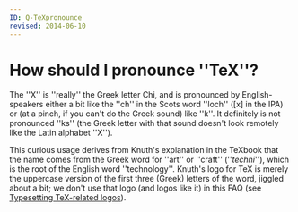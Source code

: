 ```yaml
---
ID: Q-TeXpronounce
revised: 2014-06-10
---
```

# How should I pronounce ''TeX''?

The ''X'' is ''really'' the Greek letter 
Chi, and is pronounced by
English-speakers either a bit like the ''ch'' in the Scots word ''loch''
([x] in the IPA) or (at a pinch, if you can't do the Greek sound) like
''k''.  It definitely is not pronounced ''ks'' (the Greek letter with that
sound doesn't look remotely like the Latin alphabet ''X'').

This curious usage derives from Knuth's explanation in the TeXbook
that the name comes from the Greek word for ''art'' or ''craft''
(''_techni_''),
which is the root of the English word ''technology''.  Knuth's logo for TeX is
merely the uppercase version of the first three (Greek) letters of the
word, jiggled about a bit; we don't use that logo (and logos like it)
in this FAQ (see 
[Typesetting TeX-related logos](FAQ-logos.md)).

